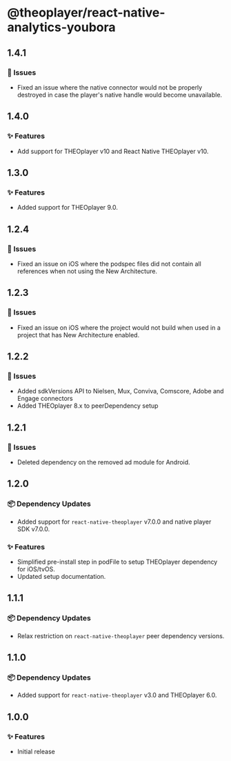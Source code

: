 # @theoplayer/react-native-analytics-youbora

## 1.4.1

### 🐛 Issues

- Fixed an issue where the native connector would not be properly destroyed in case the player's native handle would become unavailable.

## 1.4.0

### ✨ Features

- Add support for THEOplayer v10 and React Native THEOplayer v10.

## 1.3.0

### ✨ Features

- Added support for THEOplayer 9.0.

## 1.2.4

### 🐛 Issues

- Fixed an issue on iOS where the podspec files did not contain all references when not using the New Architecture.

## 1.2.3

### 🐛 Issues

- Fixed an issue on iOS where the project would not build when used in a project that has New Architecture enabled.

## 1.2.2

### 🐛 Issues

- Added sdkVersions API to Nielsen, Mux, Conviva, Comscore, Adobe and Engage connectors
- Added THEOplayer 8.x to peerDependency setup

## 1.2.1

### 🐛 Issues

- Deleted dependency on the removed ad module for Android.

## 1.2.0

### 📦 Dependency Updates

- Added support for `react-native-theoplayer` v7.0.0 and native player SDK v7.0.0.

### ✨ Features

- Simplified pre-install step in podFile to setup THEOplayer dependency for iOS/tvOS.
- Updated setup documentation.

## 1.1.1

### 📦 Dependency Updates

- Relax restriction on `react-native-theoplayer` peer dependency versions.

## 1.1.0

### 📦 Dependency Updates

- Added support for `react-native-theoplayer` v3.0 and THEOplayer 6.0.

## 1.0.0

### ✨ Features

- Initial release
